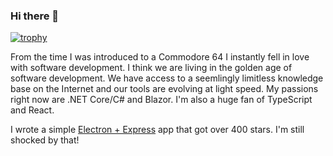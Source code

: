 ### Hi there 👋

[![trophy](https://github-profile-trophy.vercel.app/?username=frankhale)](https://github.com/ryo-ma/github-profile-trophy)

From the time I was introduced to a Commodore 64 I instantly fell in love with software development. I think we are living in the golden age of software development. We have access to a seemlingly limitless knowledge base on the Internet and our tools are evolving at light speed. My passions right now are .NET Core/C# and Blazor. I'm also a huge fan of TypeScript and React.

I wrote a simple [Electron + Express](https://github.com/frankhale/electron-with-express) app that got over 400 stars. I'm still shocked by that!
